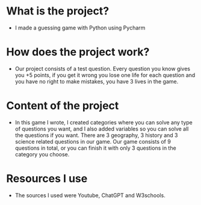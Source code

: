    # What is the project?
   * I made a guessing game with Python using Pycharm
   # How does the project work?
   * Our project consists of a test question.
    Every question you know gives you +5 points, if you get it wrong you lose one life for each question and you have no right to make mistakes, you have 3 lives in the game.
   # Content of the project
   * In this game I wrote, I created categories where you can solve any type of questions you want, and I also added variables so you can solve all the questions if you want. There are 3 geography, 3 history and 3 
    science related questions in our game. Our game consists of 9 questions in total, or you can finish it with only 3 questions in the category you choose.
   # Resources I use
   * The sources I used were Youtube, ChatGPT and W3schools.
